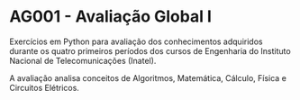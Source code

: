 # AG001 - Avaliação Global I

Exercícios em Python para avaliação dos conhecimentos adquiridos durante os quatro primeiros períodos dos cursos de Engenharia do Instituto Nacional de Telecomunicações (Inatel).

A avaliação analisa conceitos de Algoritmos, Matemática, Cálculo, Física e Circuitos Elétricos.